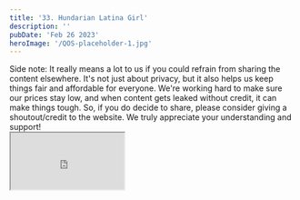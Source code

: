 ```yaml
---
title: '33. Hundarian Latina Girl'
description: ''
pubDate: 'Feb 26 2023'
heroImage: '/QOS-placeholder-1.jpg'
---
```

<div class="video_paragraph_header"> Side note: It really means a lot to us if you could refrain from sharing the content elsewhere. It's not just about privacy, but it also helps us keep things fair and affordable for everyone. We're working hard to make sure our prices stay low, and when content gets leaked without credit, it can make things tough. So, if you do decide to share, please consider giving a shoutout/credit to the website. We truly appreciate your understanding and support!</div>

<iframe src="https://drive.google.com/file/d/1YlRgkIpyWcyec71YO_co-mwzCQDBNqY6/preview" width="200" height="100" allow="autoplay" allowfullscreen="allowfullscreen"></iframe>

<br>
<br>
<!---<a class="read_more" href="https://drive.google.com/file/d/1YlRgkIpyWcyec71YO_co-mwzCQDBNqY6/view?usp=sharing">Download</a>--->
